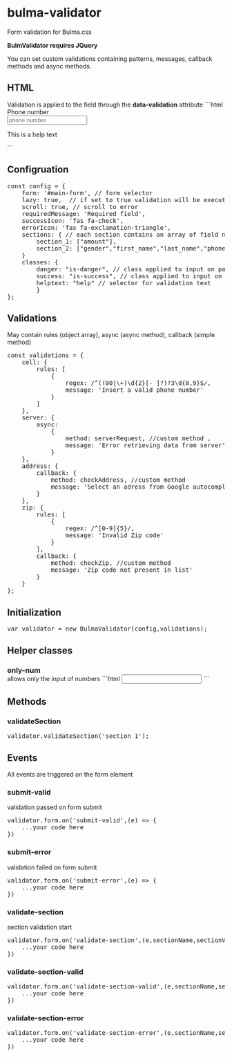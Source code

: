 # bulma-validator
Form validation for Bulma.css

<strong>BulmValidator requires JQuery</strong>

You can set custom validations containing patterns, messages, callback methods and async methods.

<h2>HTML</h2>
Validation is applied to the field through the <strong>data-validation</strong> attribute
```html
<div class="field">
  <label class="label">Phone number</label>
  <div class="control">
    <input class="input only-num" type="text" placeholder="phone number" data-validation="phone" name="phone_number">
  </div>
  <p class="help is-hidden">This is a help text</p>
</div>
```

<h2>Configruation</h2>
<pre>
const config = {
    form: '#main-form', // form selector
    lazy: true,  // if set to true validation will be executed only when the form is submitted
    scroll: true, // scroll to error
    requiredMessage: 'Required field',
    successIcon: 'fas fa-check',
    errorIcon: 'fas fa-exclamation-triangle',
    sections: { // each section contains an array of field names
        section_1: ["amount"], 
        section_2: ["gender","first_name","last_name","phone_number","email","address","province"]
    }
    classes: { 
        danger: "is-danger", // class applied to input on passed validation
        success: "is-success", // class applied to input on failed validation
        helptext: "help" // selector for validation text
		}
};
</pre>

<h2>Validations</h2>
May contain rules (object array), async (async method), callback (simple method) 
<pre>
const validations = { 
    cell: {
        rules: [
            {
                regex: /^((00|\+)\d{2}[- ]?)?3\d{8,9}$/,
                message: 'Insert a valid phone number'
            }
        ]
    },
    server: {
        async:
            {
                method: serverRequest, //custom method ,
                message: 'Error retrieving data from server'
            }
    },
    address: {
        callback: {
            method: checkAddress, //custom method
            message: 'Select an adress from Google autocomplete options' 
        }
    },
    zip: {
        rules: [
            {
                regex: /^[0-9]{5}/,
                message: 'Invalid Zip code'
            }
        ],
        callback: {
            method: checkZip, //custom method
            message: 'Zip code not present in list' 
        }
    }
};
</pre>

<h2>Initialization</h2>
<pre>
var validator = new BulmaValidator(config,validations);
</pre>

<h2>Helper classes</h2>
<h3 style="margin-bottom: 0">only-num</h3>allows only the input of numbers
```html
<input class="input only-num" type="text">
```


<h2>Methods</h2>
<h3>validateSection</h3>
<pre>
validator.validateSection('section_1');
</pre>

<h2>Events</h2>
All events are triggered on the form element
<h3>submit-valid</h3>
validation passed on form submit
<pre>
validator.form.on('submit-valid',(e) => {
    ...your code here
}) 
</pre>
<h3>submit-error</h3>
validation failed on form submit
<pre>
validator.form.on('submit-error',(e) => {
    ...your code here
}) 
</pre>
<h3>validate-section</h3>
section validation start
<pre>
validator.form.on('validate-section',(e,sectionName,sectionValue) => {
    ...your code here
}) 
</pre>
<h3>validate-section-valid</h3>
<pre>
validator.form.on('validate-section-valid',(e,sectionName,sectionValue) => {
    ...your code here
}) 
</pre>
<h3>validate-section-error</h3>
<pre>
validator.form.on('validate-section-error',(e,sectionName,sectionValue) => {
    ...your code here
}) 
</pre>
